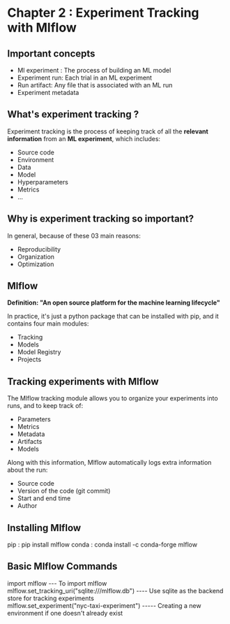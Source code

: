 # Chapter 2 : Experiment Tracking with Mlflow 

## Important concepts

 - Ml experiment : The process of building an ML model
 - Experiment run: Each trial in an ML experiment
 - Run artifact: Any file that is associated with an ML run
 - Experiment metadata

## What's experiment tracking ?

Experiment tracking is the process of keeping track of all the **relevant information** from an **ML experiment**, which includes: 

- Source code
- Environment
- Data
- Model
- Hyperparameters
- Metrics
- ...

## Why is experiment tracking so important?

In general, because of these 03 main reasons: 

- Reproducibility
- Organization
- Optimization

## Mlflow

**Definition: "An open source platform for the machine learning lifecycle"**

In practice, it's just a python package that can be installed with pip, and it contains four main modules: 

- Tracking
- Models
- Model Registry
- Projects

## Tracking experiments with Mlflow

The Mlflow tracking module allows you to organize your experiments into runs, and to keep track of: 

- Parameters
- Metrics
- Metadata
- Artifacts
- Models

Along with this information, Mlflow automatically logs extra information about the run: 

- Source code
- Version of the code (git commit)
- Start and end time
- Author

## Installing Mlflow 

pip : pip install mlflow
conda : conda install -c conda-forge mlflow

## Basic Mlflow Commands 

import mlflow --- To import mlflow <br>
mlflow.set_tracking_uri("sqlite:///mlflow.db") ---- Use sqlite as the backend store for tracking experiments <br>
mlflow.set_experiment("nyc-taxi-experiment") ----- Creating a new environment if one doesn't already exist  <br>

